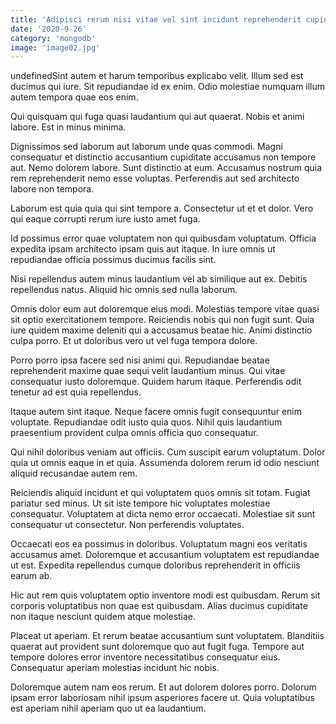```yaml
---
title: 'Adipisci rerum nisi vitae vel sint incidunt reprehenderit cupiditate.'
date: '2020-9-26'
category: 'mongodb'
image: 'image02.jpg'
---
```


undefinedSint autem et harum temporibus explicabo velit. Illum sed est ducimus qui iure. Sit repudiandae id ex enim. Odio molestiae numquam illum autem tempora quae eos enim.
 Qui quisquam qui fuga quasi laudantium qui aut quaerat. Nobis et animi labore. Est in minus minima.
 Dignissimos sed laborum aut laborum unde quas commodi. Magni consequatur et distinctio accusantium cupiditate accusamus non tempore aut. Nemo dolorem labore. Sunt distinctio at eum. Accusamus nostrum quia rem reprehenderit nemo esse voluptas. Perferendis aut sed architecto labore non tempora.

Laborum est quia quia qui sint tempore a. Consectetur ut et et dolor. Vero qui eaque corrupti rerum iure iusto amet fuga.
 Id possimus error quae voluptatem non qui quibusdam voluptatum. Officia expedita ipsam architecto ipsam quis aut itaque. In iure omnis ut repudiandae officia possimus ducimus facilis sint.
 Nisi repellendus autem minus laudantium vel ab similique aut ex. Debitis repellendus natus. Aliquid hic omnis sed nulla laborum.

Omnis dolor eum aut doloremque eius modi. Molestias tempore vitae quasi sit optio exercitationem tempore. Reiciendis nobis qui non fugit sunt. Quia iure quidem maxime deleniti qui a accusamus beatae hic. Animi distinctio culpa porro. Et ut doloribus vero ut vel fuga tempora dolore.
 Porro porro ipsa facere sed nisi animi qui. Repudiandae beatae reprehenderit maxime quae sequi velit laudantium minus. Qui vitae consequatur iusto doloremque. Quidem harum itaque. Perferendis odit tenetur ad est quia repellendus.
 Itaque autem sint itaque. Neque facere omnis fugit consequuntur enim voluptate. Repudiandae odit iusto quia quos. Nihil quis laudantium praesentium provident culpa omnis officia quo consequatur.

Qui nihil doloribus veniam aut officiis. Cum suscipit earum voluptatum. Dolor quia ut omnis eaque in et quia. Assumenda dolorem rerum id odio nesciunt aliquid recusandae autem rem.
 Reiciendis aliquid incidunt et qui voluptatem quos omnis sit totam. Fugiat pariatur sed minus. Ut sit iste tempore hic voluptates molestiae consequatur. Voluptatem at dicta nemo error occaecati. Molestiae sit sunt consequatur ut consectetur. Non perferendis voluptates.
 Occaecati eos ea possimus in doloribus. Voluptatum magni eos veritatis accusamus amet. Doloremque et accusantium voluptatem est repudiandae ut est. Expedita repellendus cumque doloribus reprehenderit in officiis earum ab.

Hic aut rem quis voluptatem optio inventore modi est quibusdam. Rerum sit corporis voluptatibus non quae est quibusdam. Alias ducimus cupiditate non itaque nesciunt quidem atque molestiae.
 Placeat ut aperiam. Et rerum beatae accusantium sunt voluptatem. Blanditiis quaerat aut provident sunt doloremque quo aut fugit fuga. Tempore aut tempore dolores error inventore necessitatibus consequatur eius. Consequatur aperiam molestias incidunt hic nobis.
 Doloremque autem nam eos rerum. Et aut dolorem dolores porro. Dolorum ipsam error laboriosam nihil ipsum asperiores facere ut. Quia voluptatibus est aperiam nihil aperiam quo ut ea laudantium.


